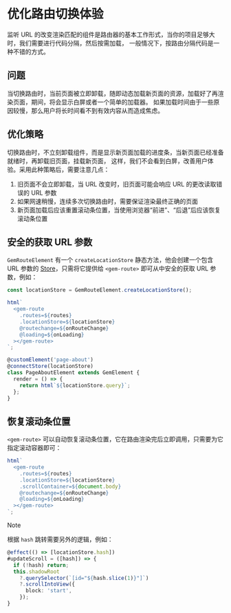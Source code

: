 # 优化路由切换体验

监听 URL 的改变渲染匹配的组件是路由器的基本工作形式，当你的项目足够大时，我们需要进行代码分隔，然后按需加载，
一般情况下，按路由分隔代码是一种不错的方式。

## 问题

当切换路由时，当前页面被立即卸载，随即动态加载新页面的资源，加载好了再渲染页面，期间，将会显示白屏或者一个简单的加载器。
如果加载时间由于一些原因较慢，那么用户将长时间看不到有效内容从而造成焦虑。

## 优化策略

切换路由时，不立刻卸载组件，而是显示新页面加载的进度条，当新页面已经准备就绪时，再卸载旧页面，挂载新页面，
这样，我们不会看到白屏，改善用户体验。采用此种策略后，需要注意几点：

1. 旧页面不会立即卸载，当 URL 改变时，旧页面可能会响应 URL 的更改读取错误的 URL 参数
2. 如果网速稍慢，连续多次切换路由时，需要保证渲染最终正确的页面
3. 新页面加载后应该重置滚动条位置，当使用浏览器“前进”、“后退”后应该恢复滚动条位置

## 安全的获取 URL 参数

`GemRouteElement` 有一个 `createLocationStore` 静态方法，他会创建一个包含 URL 参数的 [Store](../001-guide/001-basic/003-global-state-management.md)，只需将它提供给 `<gem-route>` 即可从中安全的获取 URL 参数，例如：

```ts
const locationStore = GemRouteElement.createLocationStore();

html`
  <gem-route
    .routes=${routes}
    .locationStore=${locationStore}
    @routechange=${onRouteChange}
    @loading=${onLoading}
  ></gem-route>
`;

@customElement('page-about')
@connectStore(locationStore)
class PageAboutElement extends GemElement {
  render = () => {
    return html`${locationStore.query}`;
  };
}
```

## 恢复滚动条位置

`<gem-route>` 可以自动恢复滚动条位置，它在路由渲染完后立即调用，只需要为它指定滚动容器即可：

```ts 5
html`
  <gem-route
    .routes=${routes}
    .locationStore=${locationStore}
    .scrollContainer=${document.body}
    @routechange=${onRouteChange}
    @loading=${onLoading}
  ></gem-route>
`;
```

> [!NOTE]
> 根据 `hash` 跳转需要另外的逻辑，例如：
>
> ```ts
> @effect(() => [locationStore.hash])
> #updateScroll = ([hash]) => {
>   if (!hash) return;
>   this.shadowRoot
>     ?.querySelector(`[id="${hash.slice(1)}"]`)
>     ?.scrollIntoView({
>       block: 'start',
>     });
> }
> ```
